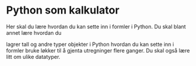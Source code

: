 # Python som kalkulator

Her skal du lære hvordan du kan sette inn i formler i Python. Du skal blant annet lære hvordan du 

lagrer tall og andre typer objekter i Python
hvordan du kan sette inn i formler
bruke løkker til å gjenta utregninger flere ganger.
Du skal også lære litt om ulike datatyper.